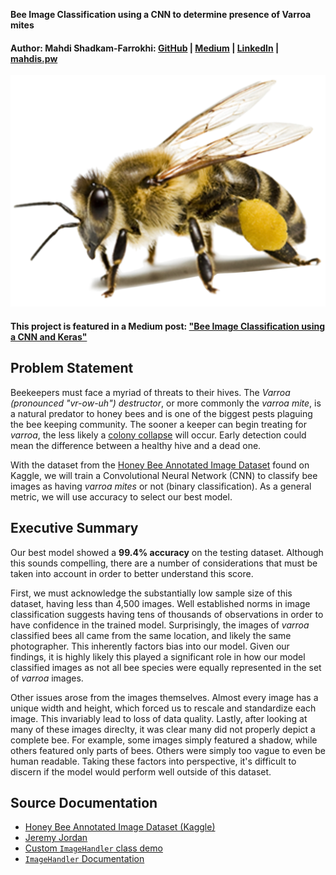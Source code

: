 **Bee Image Classification using a CNN to determine presence of Varroa mites**

#### Author: Mahdi Shadkam-Farrokhi: [GitHub](https://github.com/Shaddyjr) | [Medium](https://medium.com/@mahdis.pw) | [LinkedIn](https://www.linkedin.com/in/mahdi-shadkam-farrokhi-m-s-8a410958/) | [mahdis.pw](http://mahdis.pw)

![](./images/bee.png)

#### This project is featured in a Medium post: ["Bee Image Classification using a CNN and Keras"](https://medium.com/@mahdis.pw/bee-image-classification-using-a-cnn-and-keras-5fd5ed90a37b)


## Problem Statement
Beekeepers must face a myriad of threats to their hives. The _Varroa (pronounced "vr-ow-uh") destructor_, or more commonly the _varroa mite_, is a natural predator to honey bees and is one of the biggest pests plaguing the bee keeping community. The sooner a keeper can begin treating for _varroa_, the less likely a [colony collapse](https://ipm.missouri.edu/MPG/2013/7/Colony-Collapse-Disorder-the-Varroa-Mite-and-Resources-for-Beekeepers/) will occur. Early detection could mean the difference between a healthy hive and a dead one. 

With the dataset from the [Honey Bee Annotated Image Dataset](https://www.kaggle.com/jenny18/honey-bee-annotated-images) found on Kaggle, we will train a Convolutional Neural Network (CNN) to classify bee images as having _varroa mites_ or not (binary classification). As a general metric, we will use accuracy to select our best model.

## Executive Summary

Our best model showed a __99.4% accuracy__ on the testing dataset. Although this sounds compelling, there are a number of considerations that must be taken into account in order to better understand this score.

First, we must acknowledge the substantially low sample size of this dataset, having less than 4,500 images. Well established norms in image classification suggests having tens of thousands of observations in order to have confidence in the trained model. Surprisingly, the images of _varroa_ classified bees all came from the same location, and likely the same photographer. This inherently factors bias into our model. Given our findings, it is highly likely this played a significant role in how our model classified images as not all bee species were equally represented in the set of _varroa_ images.

Other issues arose from the images themselves. Almost every image has a unique width and height, which forced us to rescale and standardize each image. This invariably lead to loss of data quality. Lastly, after looking at many of these images direclty, it was clear many did not properly depict a complete bee. For example, some images simply featured a shadow, while others featured only parts of bees. Others were simply too vague to even be human readable. Taking these factors into perspective, it's difficult to discern if the model would perform well outside of this dataset.

## Source Documentation
- [Honey Bee Annotated Image Dataset (Kaggle)](https://www.kaggle.com/jenny18/honey-bee-annotated-images)
- [Jeremy Jordan](https://www.jeremyjordan.me/batch-normalization/)
- [Custom `ImageHandler` class demo](./code/image_handler/ImageHandler.py)
- [`ImageHandler` Documentation](./code/ImageHandler_doc.ipynb)